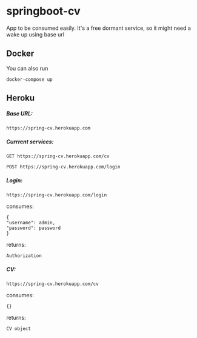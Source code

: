 <h1>springboot-cv</h1>



App to be consumed easily. It's a free dormant service, so it might need a wake up using base url

<h2>Docker</h2>
You can also run 

```
docker-compose up
```

<h2>Heroku</h2>
<h5>Base URL:</h5>

	https://spring-cv.herokuapp.com
	

<h5>Currrent services:</h5>

```
GET https://spring-cv.herokuapp.com/cv

POST https://spring-cv.herokuapp.com/login
```


<h5>Login:</h5>

	https://spring-cv.herokuapp.com/login

consumes:

```
{
"username": admin,
"password": password
}
```

returns:

```
Authorization
```



<h5>CV:</h5>

	https://spring-cv.herokuapp.com/cv

consumes:

```
{}
```

returns:

```
CV object
```

